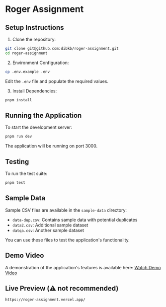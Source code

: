# Roger Assignment

## Setup Instructions

1. Clone the repository:

```bash
git clone git@github.com:dibkb/roger-assignment.git
cd roger-assignment
```

2. Environment Configuration:

```bash
cp .env.example .env
```

Edit the `.env` file and populate the required values.

3. Install Dependencies:

```bash
pnpm install
```

## Running the Application

To start the development server:

```bash
pnpm run dev
```

The application will be running on port 3000.

## Testing

To run the test suite:

```bash
pnpm test
```

## Sample Data

Sample CSV files are available in the `sample-data` directory:

- `data-dup.csv`: Contains sample data with potential duplicates
- `data2.csv`: Additional sample dataset
- `datqa.csv`: Another sample dataset

You can use these files to test the application's functionality.

## Demo Video

A demonstration of the application's features is available here:
[Watch Demo Video](https://www.loom.com/share/21e250bde51c4ee08fc9ecbd7a7adc47?sid=d027e385-82e0-4ab6-8486-43011783a661)

## Live Preview (⚠️ not recommended)

```
https://roger-assignment.vercel.app/
```
